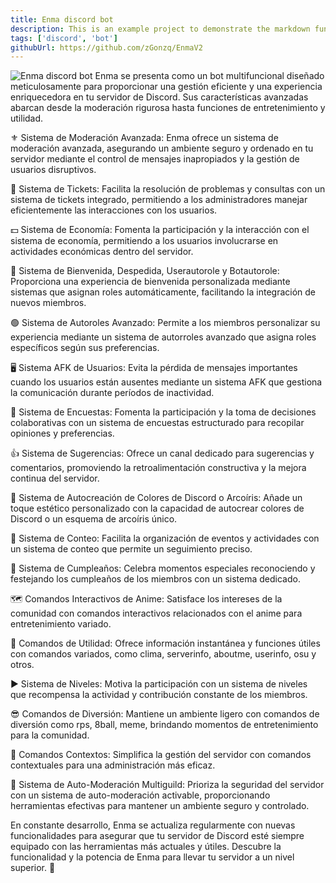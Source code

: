 ```yaml
---
title: Enma discord bot
description: This is an example project to demonstrate the markdown functionality
tags: ['discord', 'bot']
githubUrl: https://github.com/zGonzq/EnmaV2
---
```


![Enma discord bot](/img/projects/enma-discord-bot.png)
Enma se presenta como un bot multifuncional diseñado meticulosamente para proporcionar una gestión eficiente y una experiencia enriquecedora en tu servidor de Discord. Sus características avanzadas abarcan desde la moderación rigurosa hasta funciones de entretenimiento y utilidad.

⚜ Sistema de Moderación Avanzada:
Enma ofrece un sistema de moderación avanzada, asegurando un ambiente seguro y ordenado en tu servidor mediante el control de mensajes inapropiados y la gestión de usuarios disruptivos.

🎫 Sistema de Tickets:
Facilita la resolución de problemas y consultas con un sistema de tickets integrado, permitiendo a los administradores manejar eficientemente las interacciones con los usuarios.

💵 Sistema de Economía:
Fomenta la participación y la interacción con el sistema de economía, permitiendo a los usuarios involucrarse en actividades económicas dentro del servidor.

🎈 Sistema de Bienvenida, Despedida, Userautorole y Botautorole:
Proporciona una experiencia de bienvenida personalizada mediante sistemas que asignan roles automáticamente, facilitando la integración de nuevos miembros.

🟢 Sistema de Autoroles Avanzado:
Permite a los miembros personalizar su experiencia mediante un sistema de autorroles avanzado que asigna roles específicos según sus preferencias.

🖥 Sistema AFK de Usuarios:
Evita la pérdida de mensajes importantes cuando los usuarios están ausentes mediante un sistema AFK que gestiona la comunicación durante períodos de inactividad.

🔎 Sistema de Encuestas:
Fomenta la participación y la toma de decisiones colaborativas con un sistema de encuestas estructurado para recopilar opiniones y preferencias.

👍 Sistema de Sugerencias:
Ofrece un canal dedicado para sugerencias y comentarios, promoviendo la retroalimentación constructiva y la mejora continua del servidor.

🌈 Sistema de Autocreación de Colores de Discord o Arcoíris:
Añade un toque estético personalizado con la capacidad de autocrear colores de Discord o un esquema de arcoíris único.

🔢 Sistema de Conteo:
Facilita la organización de eventos y actividades con un sistema de conteo que permite un seguimiento preciso.

🎉 Sistema de Cumpleaños:
Celebra momentos especiales reconociendo y festejando los cumpleaños de los miembros con un sistema dedicado.

🗺 Comandos Interactivos de Anime:
Satisface los intereses de la comunidad con comandos interactivos relacionados con el anime para entretenimiento variado.

🚀 Comandos de Utilidad:
Ofrece información instantánea y funciones útiles con comandos variados, como clima, serverinfo, aboutme, userinfo, osu y otros.

▶ Sistema de Niveles:
Motiva la participación con un sistema de niveles que recompensa la actividad y contribución constante de los miembros.

😎 Comandos de Diversión:
Mantiene un ambiente ligero con comandos de diversión como rps, 8ball, meme, brindando momentos de entretenimiento para la comunidad.

🚦 Comandos Contextos:
Simplifica la gestión del servidor con comandos contextuales para una administración más eficaz.

🤖 Sistema de Auto-Moderación Multiguild:
Prioriza la seguridad del servidor con un sistema de auto-moderación activable, proporcionando herramientas efectivas para mantener un ambiente seguro y controlado.

En constante desarrollo, Enma se actualiza regularmente con nuevas funcionalidades para asegurar que tu servidor de Discord esté siempre equipado con las herramientas más actuales y útiles. Descubre la funcionalidad y la potencia de Enma para llevar tu servidor a un nivel superior. 🌟

